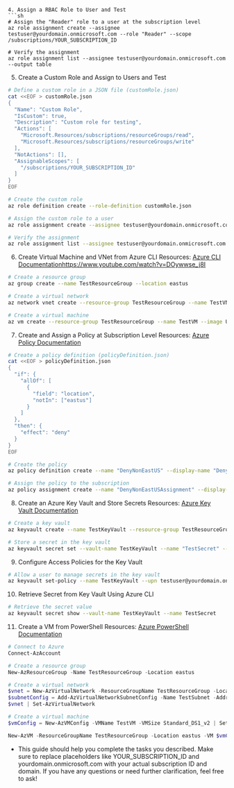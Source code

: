 ```

4. Assign a RBAC Role to User and Test
```sh
# Assign the "Reader" role to a user at the subscription level
az role assignment create --assignee testuser@yourdomain.onmicrosoft.com --role "Reader" --scope /subscriptions/YOUR_SUBSCRIPTION_ID

# Verify the assignment
az role assignment list --assignee testuser@yourdomain.onmicrosoft.com --output table
```

5. Create a Custom Role and Assign to Users and Test
```sh
# Define a custom role in a JSON file (customRole.json)
cat <<EOF > customRole.json
{
  "Name": "Custom Role",
  "IsCustom": true,
  "Description": "Custom role for testing",
  "Actions": [
    "Microsoft.Resources/subscriptions/resourceGroups/read",
    "Microsoft.Resources/subscriptions/resourceGroups/write"
  ],
  "NotActions": [],
  "AssignableScopes": [
    "/subscriptions/YOUR_SUBSCRIPTION_ID"
  ]
}
EOF

# Create the custom role
az role definition create --role-definition customRole.json

# Assign the custom role to a user
az role assignment create --assignee testuser@yourdomain.onmicrosoft.com --role "Custom Role" --scope /subscriptions/YOUR_SUBSCRIPTION_ID

# Verify the assignment
az role assignment list --assignee testuser@yourdomain.onmicrosoft.com --output table
```

6. Create Virtual Machine and VNet from Azure CLI
Resources:
[Azure CLI Documentation]()https://www.youtube.com/watch?v=DOywwse_j8I
```sh
# Create a resource group
az group create --name TestResourceGroup --location eastus

# Create a virtual network
az network vnet create --resource-group TestResourceGroup --name TestVNet --address-prefix 10.0.0.0/16 --subnet-name TestSubnet --subnet-prefix 10.0.0.0/24

# Create a virtual machine
az vm create --resource-group TestResourceGroup --name TestVM --image UbuntuLTS --admin-username azureuser --generate-ssh-keys --vnet-name TestVNet --subnet TestSubnet
```

7. Create and Assign a Policy at Subscription Level
Resources:
[Azure Policy Documentation](https://www.youtube.com/watch?v=4wGns611G4w&pp=ygUMYXp1cmUgcG9saWN5)

```sh
# Create a policy definition (policyDefinition.json)
cat <<EOF > policyDefinition.json
{
  "if": {
    "allOf": [
      {
        "field": "location",
        "notIn": ["eastus"]
      }
    ]
  },
  "then": {
    "effect": "deny"
  }
}
EOF

# Create the policy
az policy definition create --name "DenyNonEastUS" --display-name "Deny non-East US locations" --description "Deny resources not in East US" --rules policyDefinition.json --mode All

# Assign the policy to the subscription
az policy assignment create --name "DenyNonEastUSAssignment" --display-name "Deny non-East US locations" --policy "DenyNonEastUS" --scope /subscriptions/YOUR_SUBSCRIPTION_ID
```

8. Create an Azure Key Vault and Store Secrets
Resources:
[Azure Key Vault Documentation](https://www.youtube.com/watch?v=JDRixckApxM&pp=ygUPYXp1cmUga2V5IHZhdWx0)
```sh
# Create a key vault
az keyvault create --name TestKeyVault --resource-group TestResourceGroup --location eastus

# Store a secret in the key vault
az keyvault secret set --vault-name TestKeyVault --name "TestSecret" --value "MySecretValue"
```
9. Configure Access Policies for the Key Vault
```sh
# Allow a user to manage secrets in the key vault
az keyvault set-policy --name TestKeyVault --upn testuser@yourdomain.onmicrosoft.com --secret-permissions get list set delete
```

10. Retrieve Secret from Key Vault Using Azure CLI
```sh
# Retrieve the secret value
az keyvault secret show --vault-name TestKeyVault --name TestSecret
```
11. Create a VM from PowerShell
Resources:
[Azure PowerShell Documentation](https://www.youtube.com/watch?v=-SRk0hHa-S0)
```powershell
# Connect to Azure
Connect-AzAccount

# Create a resource group
New-AzResourceGroup -Name TestResourceGroup -Location eastus

# Create a virtual network
$vnet = New-AzVirtualNetwork -ResourceGroupName TestResourceGroup -Location eastus -Name TestVNet -AddressPrefix 10.0.0.0/16
$subnetConfig = Add-AzVirtualNetworkSubnetConfig -Name TestSubnet -AddressPrefix 10.0.0.0/24 -VirtualNetwork $vnet
$vnet | Set-AzVirtualNetwork

# Create a virtual machine
$vmConfig = New-AzVMConfig -VMName TestVM -VMSize Standard_DS1_v2 | Set-AzVMOperatingSystem -Linux -ComputerName TestVM -Credential (Get-Credential) | Set-AzVMSourceImage -PublisherName Canonical -Offer UbuntuServer -Skus 18.04-LTS -Version latest | Add-AzVMNetworkInterface -Id (New-AzNetworkInterface -Name TestVM-NIC -ResourceGroupName TestResourceGroup -Location eastus -SubnetId $vnet.Subnets[0].Id).Id

New-AzVM -ResourceGroupName TestResourceGroup -Location eastus -VM $vmConfig
```
- This guide should help you complete the tasks you described. Make sure to replace placeholders like YOUR_SUBSCRIPTION_ID and yourdomain.onmicrosoft.com with your actual subscription ID and domain. If you have any questions or need further clarification, feel free to ask!